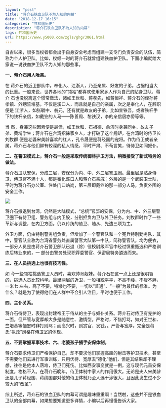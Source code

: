 ```yaml
---
layout: "post"
title: "蒋介石铁血卫队不为人知的内幕"
date: "2018-12-17 16:15"
categories: "共和国历史"
description: "蒋介石铁血卫队不为人知的内幕"
tags: 共和国历史
url: https://www.y5000.com/zgls/ghg/3061.html
---
```






自古以来，很多当权者都会出于自身安全考虑而组建一支专门负责安全的队伍，简称为个人护卫队。比如，权倾一时的蒋介石就曾组建铁血护卫队。下面小编就给大家说一说铁血护卫队不为人知的那些事。

**一、蒋介石用人唯亲。**

在 蒋介石的近卫部队中，奉化人、江浙人，乃至亲属、好友的子弟，占据相当大的比重。一般来说，世界各地的“领袖”都喜欢使用家乡人作为自己的贴身卫队，蒋介
石也没脱离这个惯常做法，诸如王世和、蒋孝先，如蒋恒祥、蒋介石的侄孙蒋孝镇、外甥竺培基，不仅是溪口人，而且就是自己的亲属，次之是奉化人，在辞职便是
江浙人，如张毓中、翁元，还有就是故友的子弟，比如宣铁吾，或者铁杆手下的铁杆亲信，如戴笠的人马——陈善周、黎铁汉，李的亲信居亦侨等等。

当 然，身兼这些因素便是最佳，如王世和、石祖德、俞济时身兼同乡、故友子弟、黄埔学生；蒋介石在台湾招徕家乡人，才打破了这个规矩，在台湾时的侍卫长刘牧群
便是老婆宋美龄喜欢的红人，孔令晟便是蒋经国的宠将。作为侍卫或者亲属，蒋介石与他们鲜有较深的私人情感，平时严肃、不苟言笑，待侍卫如同奴仆。

**二、在警卫模式上，蒋介石一般是采取传统御林护卫方法，稍微接受了新式特务的做法。**

蒋介石卫队安保，分成三层，安保分为内、中、外三层警卫圈。最里层是贴身侍卫，侍卫官不满十人，都是奉化溪口人和蒋介石亲戚；外层的是一个武装卫士队，平时为蒋介石办公室、住处门口站岗，第三层即戴笠的那一部分人马，负责外围的安全工作。

![](https://img.y5000.com/uploads/allimg/160902/5-160Z21444292O.jpg)

蒋介石撤退到台湾，仍然是大陆模式，“总统”官邸的安保，分为内、中、外三层警卫圈下有侍卫组、警务组与内卫股，分别担负内卫与外卫任务。刘牧群时作了一些革新与调整，在内卫方面，仍以传统的值卫、随从、先遣三项为主。

外卫方面，仍由特别警务组负责，但增加了一个警官队和一个宪兵特别勤务队，其中，警官队全称为台湾省警务处直属警官大队第一中队，简称警官队，均为便衣，一部分人员是由蒋介石警卫部队已退（除）役校尉级军官中经过慎重甄选和严格训练后转业来的，一
部分由警务处现职荐委警官、保密局特务遴选而来。

**三、在人员挑选上也很有技巧性。**

如 今一些领袖挑选警卫人员时，喜欢帅哥靓妹。蒋介石在这一点上还是很明智的，挑选人员比较科学。最里两层的近卫，一般相貌平平，不高不矮，不瘦不胖，一米七
左右，高了不要，特矮也不要，一切以“普通”、“一般”为最佳的标准。为什么？就是为了使得他们在人群中不会引人注目，平时也便于工作。

**四、主仆关系。**

蒋介石待侍卫，表现出封建帝王于侍从的主子与奴仆关系。蒋介石对侍卫有宠护的一面，但严管与宽厚却大多是随意性、激情型。严格时，不惜打骂，如对王世和、竺培基等恼怒时非打则骂；而高兴时，则赏官、发钱，。严管与宽厚，完全是蒋氏“执政”风格在侍卫室的体现。

**五、不要掌握军事技术、六、老婆孩子插手安保体制。**

蒋介石要求侍卫们严格保护自己，却不要求他们掌握高超的射击等护卫技术，甚至不需要他们去进行军事训练，只用优待、宽厚去“德化”他们，但是其结果却不理想，往往是他本人落难，侍卫们死伤。比如西安事变就是一例。这与现代元首安保制度，格格不入。在蒋介石晚年，侍卫体制中家人的作用很大。无论是夫人宋美龄还是儿子蒋经国、蒋纬国都对他的侍卫体制乃至人选干涉很大，且因此发生过不少较大的“改革”。

综上所述，蒋介石的铁血卫队的内幕可谓是趣味重重啊！当然啦，这些并不是铁血卫队的全部内幕，如果想要知道更多详情，小编以后再慢慢告诉大家。
